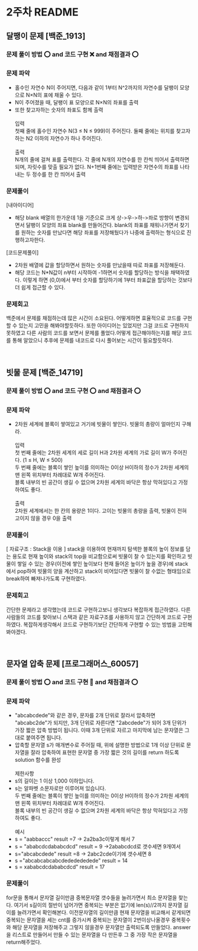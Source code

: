 # 2주차 README
## 달팽이 문제 [백준_1913]
### 문제 풀이 방법 ⭕ and 코드 구현 ❌ and 채점결과 ⭕

### 문제 파악
- 홀수인 자연수 N이 주어지면, 다음과 같이 1부터 N^2까지의 자연수를 달팽이 모양으로 N×N의 표에 채울 수 있다.
- N이 주어졌을 때, 달팽이 표 모양으로 N×N의 좌표를 출력
- 또한 찾고자하는 숫자의 좌표도 함께 출력<br/><br/>
입력<br/>
첫째 줄에 홀수인 자연수 N(3 ≤ N ≤ 999)이 주어진다. 둘째 줄에는 위치를 찾고자 하는 N2 이하의 자연수가 하나 주어진다.<br/><br/>
출력<br/>
N개의 줄에 걸쳐 표를 출력한다. 각 줄에 N개의 자연수를 한 칸씩 띄어서 출력하면 되며, 자릿수를 맞출 필요가 없다. N+1번째 줄에는 입력받은 자연수의 좌표를 나타내는 두 정수를 한 칸 띄어서 출력


### 문제풀이
[내아이디어]
- 해당 blank 배열의 한가운데 1을 기준으로 크게 상->우->하->좌로 방향이 변경되면서 달팽이 모양의 좌표 blank를 만들어간다. blank의 좌표를 채워나가면서  찾기를 원하는 숫자를 만났다면 해당 좌표를 저장해뒀다가 나중에 출력하는 형식으로 진행하고자한다.<br/>

[코드문제풀이]
- 2차원 배열에 값을 할당하면서 원하는 숫자를 만났을때 따로 좌표를 저장해둔다.
- 해당 코드는 N*N값이 n부터 시작하여 -1하면서 숫자를 할당하는 방식을 채택하였다. 이렇게 하면 (0,0)에서 부터 숫자를 할당하기에 1부터 좌표값을 할당하는 것보다 더 쉽게 접근할 수 있다.

### 문제회고
백준에서 문제를 채점하는데 많은 시간이 소요된다. 어떻게하면 효율적으로 코드를 구현할 수 있는지 고민을 해봐야할듯하다. 또한 아이디어는 있었지만 그걸 코드로 구현하지 못하였고 다른 사람의 코드를 보면서 문제를 풀었다.어떻게 접근해야하는지를 해당 코드를 통해 알았으니 추후에 문제를 내코드로 다시 풀어보는 시간이 필요할듯하다. 

<br/>

## 빗물 문제 [백준_14719]
### 문제 풀이 방법 ⭕ and 코드 구현 ⭕ and 채점결과 ⭕

### 문제 파악
- 2차원 세계에 블록이 쌓여있고 거기에 빗물이 쌓인다. 빗물의 총량이 얼마인지 구해라.
<br/><br/>
입력<br/>
첫 번째 줄에는 2차원 세계의 세로 길이 H과 2차원 세계의 가로 길이 W가 주어진다. (1 ≤ H, W ≤ 500)<br/>
두 번째 줄에는 블록이 쌓인 높이를 의미하는 0이상 H이하의 정수가 2차원 세계의 맨 왼쪽 위치부터 차례대로 W개 주어진다.<br/>
블록 내부의 빈 공간이 생길 수 없으며 2차원 세계의 바닥은 항상 막혀있다고 가정하여도 좋다.
<br/><br/>
출력<br/>
2차원 세계에서는 한 칸의 용량은 1이다. 고이는 빗물의 총량을 출력, 빗물이 전혀 고이지 않을 경우 0을 출력

### 문제풀이
[ 자료구조 : Stack을 이용 ]
stack을 이용하여 현재까지 탐색한 블록의 높이 정보를 담는 용도로 현재 높이와 stack의 top을 비교함으로써 빗물이 찰 수 있는지를 확인하고 빗물이 쌓일 수 있는 경우(이전에 쌓인 높이보다 현재 들어온 높이가 높을 경우)에 stack에서 pop하여 빗물의 양을 계산하고 stack이 비어있다면 빗물이 찰 수없는 형태임으로 break하여 빠져나가도록 구현하였다.

### 문제회고
간단한 문제라고 생각했는데 코드로 구현하고보니 생각보다 복잡하게 접근하였다.
다른 사람들의 코드를 찾아보니 스택과 같은 자료구조를 사용하지 않고 간단하게 코드로 구현하였다.
복잡하게생각해서 코드로 구현하기보단 간단하게 구현할 수 있는 방법을 고민해봐야겠다. 

<br/>

## 문자열 압축 문제 [프로그래머스_60057]

### 문제 풀이 방법 ⭕ and 코드 구현 🔺  and 채점결과 ⭕
### 문제 파악
- "abcabcdede"와 같은 경우, 문자를 2개 단위로 잘라서 압축하면 "abcabc2de"가 되지만, 3개 단위로 자른다면 "2abcdede"가 되어 3개 단위가 가장 짧은 압축 방법이 됩니다. 이때 3개 단위로 자르고 마지막에 남는 문자열은 그대로 붙여주면 됩니다.
- 압축할 문자열 s가 매개변수로 주어질 때, 위에 설명한 방법으로 1개 이상 단위로 문자열을 잘라 압축하여 표현한 문자열 중 가장 짧은 것의 길이를 return 하도록 solution 함수를 완성
<br/><br/>
제한사항<br/>
- s의 길이는 1 이상 1,000 이하입니다.
- s는 알파벳 소문자로만 이루어져 있습니다.<br/>
두 번째 줄에는 블록이 쌓인 높이를 의미하는 0이상 H이하의 정수가 2차원 세계의 맨 왼쪽 위치부터 차례대로 W개 주어진다.<br/>
블록 내부의 빈 공간이 생길 수 없으며 2차원 세계의 바닥은 항상 막혀있다고 가정하여도 좋다.
<br/><br/>
예시<br/>
- s = "aabbaccc" result =7 -> 2a2ba3c이렇게 해서 7
- s = "ababcdcdababcdcd" result = 9 ->2ababcdcd로 갯수세면 9개여서
- s="abcabcdede" result =8 -> 2abc2cde이기에 갯수세면 8
- s ="abcabcabcabcdededededede" result = 14
- s = xababcdcdababcdcd" result = 17

### 문제풀이
for문을 통해서 문자열 길이만큼 중복문자열 갯수들을 늘려가면서 최소 문자열을 찾는다. 여기서 s길이의 절반이 넘어가면 중복되는 부분은 없기에 len(s)//2까지 문자열 길이를 늘려가면서 확인해본다. 이전문자열의 길이만큼 현재 문자열을 비교해서 같게되면 중복되는 문자열을 세는 cnt를 증가시켜 중복되는 문자열이 2번이상나올경우 중복횟수와 해당 문자열을 저장해주고 그렇지 않을경우 문자열만 출력되도록 만들었다. 
answer을 리스트로 만들어서 만들 수 있는 문자열을 다 만든후 그 중 가장 작은 문자열을 return해주었다.